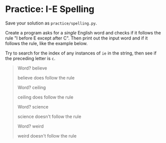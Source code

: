 # Practice: I-E Spelling

Save your solution as `practice/spelling.py`.

Create a program asks for a _single_ English word and checks if it follows the rule "I before E except after C".
Then print out the input word and if it follows the rule, like the example below.

Try to search for the index of any instances of `ie` in the string, then see if the preceding letter is `c`.

> Word? believe
>
> believe does follow the rule
>
> Word? ceiling
>
> ceiling does follow the rule
>
> Word? science
>
> science doesn't follow the rule
>
> Word? weird
>
> weird doesn't follow the rule
